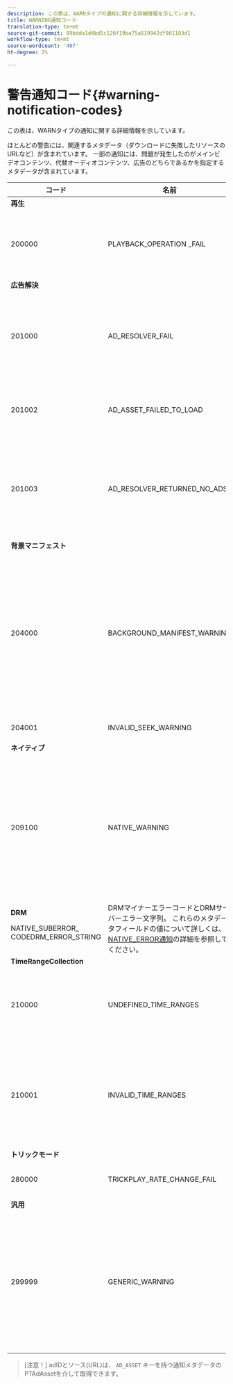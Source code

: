 ```yaml
---
description: この表は、WARNタイプの通知に関する詳細情報を示しています。
title: WARNING通知コード
translation-type: tm+mt
source-git-commit: 89bdda1d4bd5c126f19ba75a819942df901183d1
workflow-type: tm+mt
source-wordcount: '407'
ht-degree: 2%

---
```



# 警告通知コード{#warning-notification-codes}

この表は、WARNタイプの通知に関する詳細情報を示しています。

<!--<a id="section_F25366B6703040E3ADA993C113618F01"></a>-->

ほとんどの警告には、関連するメタデータ（ダウンロードに失敗したリソースのURLなど）が含まれています。 一部の通知には、問題が発生したのがメインビデオコンテンツ、代替オーディオコンテンツ、広告のどちらであるかを指定するメタデータが含まれています。

<table frame="all" colsep="1" rowsep="1" id="table_C24772DF203B4DB2ACE6B475698C4C58"> 
 <thead> 
  <tr rowsep="1"> 
   <th colname="1" class="entry"> コード </th> 
   <th colname="2" class="entry"> 名前 </th> 
   <th colname="3" class="entry"> 内部通知 </th> 
   <th colname="4" class="entry"> メタデータキー </th> 
   <th colname="5" class="entry"> コメント </th> 
  </tr> 
 </thead>
 <tbody> 
  <tr rowsep="1"> 
   <td colname="1"><b>再生</b> </td> 
   <td colname="2"> </td> 
   <td colname="3"> </td> 
   <td colname="4"> </td> 
   <td colname="5"> </td> 
  </tr> 
  <tr rowsep="1"> 
   <td colname="1"><span class="codeph"> 200000  </span> </td> 
   <td colname="2"><span class="codeph"> PLAYBACK_OPERATION _FAIL  </span> </td> 
   <td colname="3"><span class="codeph"> AUDIO_TRACK_ERROR  </span><span class="codeph"> SEEK_ERROR  </span> </td> 
   <td colname="4"><span class="codeph"> 説明  </span> </td> 
   <td colname="5"> <p>再生関連の操作に失敗しましたが、再生は継続する場合があります。 </p> </td> 
  </tr> 
  <tr rowsep="1"> 
   <td colname="1"><b>広告解決</b> </td> 
   <td colname="2"> </td> 
   <td colname="3"> </td> 
   <td colname="4"> </td> 
   <td colname="5"> </td> 
  </tr> 
  <tr rowsep="1"> 
   <td colname="1"><span class="codeph"> 201000  </span> </td> 
   <td colname="2"><span class="codeph"> AD_RESOLVER_FAIL  </span> </td> 
   <td colname="3"><span class="codeph"> AD_RESOLVER_RESOLVE_FAIL  </span><span class="codeph"> RESOURCE_PLACEMENT_FAILED  </span><span class="codeph"> AD_RESOLVER_METADATA_INVALID  </span> </td> 
   <td colname="4"> <p>なし </p> </td> 
   <td colname="5"> <p>広告リゾルバーが広告コンテンツの解決/挿入に失敗しました。 再生は継続する場合があります。 </p> </td> 
  </tr> 
  <tr rowsep="1"> 
   <td colname="1"><span class="codeph"> 201002</span> </td> 
   <td colname="2"><span class="codeph"> AD_ASSET_FAILED_TO_LOAD</span> </td> 
   <td colname="3"> <p>なし </p> </td> 
   <td colname="4"><span class="codeph"> AD_ASSET, INTERNAL_ERROR</span> </td> 
   <td colname="5"> <p>広告クリエイティブの読み込み中にエラーが発生しました。 </p> </td> 
  </tr> 
  <tr rowsep="1"> 
   <td colname="1"><span class="codeph"> 201003</span> </td> 
   <td colname="2"><span class="codeph"> AD_RESOLVER_RETURNED_NO_ADS</span> </td> 
   <td colname="3"> <p>なし </p> </td> 
   <td colname="4"><span class="codeph"> INTERNAL_ERROR, AD_ID,DESCRIPTION</span> </td> 
   <td colname="5"> <p>VAST URLが無効であるか、VASTラッパーから広告が返されなかったため、広告の解決に失敗しました。 </p> </td> 
  </tr> 
  <tr rowsep="1"> 
   <td colname="1"><b>背景マニフェスト</b> </td> 
   <td colname="2"> </td> 
   <td colname="3"> </td> 
   <td colname="4"> </td> 
   <td colname="5"> </td> 
  </tr> 
  <tr rowsep="1"> 
   <td colname="1"><span class="codeph"> 204000  </span> </td> 
   <td colname="2"><span class="codeph"> BACKGROUND_MANIFEST_WARNING</span> </td> 
   <td colname="3"> <p>なし </p> </td> 
   <td colname="4"><span class="codeph"> BACKGROUND_MANIFEST_WARNING_</span> <span class="codeph"> ERRORBACKGROUND_MANIFEST_WARNING_</span> <span class="codeph"> NAMEDESCRIPTION</span> </td> 
   <td colname="5"> <p> バックグラウンドマニフェストのダウンロードでエラーが発生しました。 バックグラウンドマニフェストの更新に関する問題は、TVSDKの警告としてディスパッチされ、再生が停止することはありません。 </p> </td> 
  </tr> 
  <tr rowsep="1"> 
   <td colname="1"><span class="codeph"> 204001  </span> </td> 
   <td colname="2"><span class="codeph"> INVALID_SEEK_WARNING</span> </td> 
   <td colname="3"> <p>なし </p> </td> 
   <td colname="4"><span class="codeph"> 説明</span> </td> 
   <td colname="5"> <p> </p> </td> 
  </tr> 
  <tr rowsep="1"> 
   <td colname="1"><b>ネイティブ</b> </td> 
   <td colname="2"> </td> 
   <td colname="3"> </td> 
   <td colname="4"> </td> 
   <td colname="5"> </td> 
  </tr> 
  <tr rowsep="1"> 
   <td colname="1" morerows="1"><span class="codeph"> 209100  </span> </td> 
   <td colname="2" morerows="1"><span class="codeph"> NATIVE_WARNING  </span> </td> 
   <td colname="3" morerows="1"> <p>なし </p> </td> 
   <td colname="4"><b>AVE</b> <p><span class="codeph"> NATIVE_ERROR_CODE  </span><span class="codeph"> NATIVE_ERROR_NAME  </span><span class="codeph"> DESCRIPTION  </span> </p> </td> 
   <td colname="5"> <p>低レベルAVEライブラリがエラーを発行しました。 </p> <p>これらのメタデータフィールドの値について詳しくは、<a href="../../../tvsdk-1.4-for-android/android-1.4-tvsdk-notification/notification-codes/native-error-summary/android-1.4-native-error-summary.md" format="html" scope="external"> NATIVE_ERROR通知</a>の詳細を参照してください。 </p> </td> 
  </tr> 
  <tr rowsep="1"> 
   <td colname="4"><b>DRM</b> <p><span class="codeph"> NATIVE_SUBERROR_</span> <span class="codeph"> CODEDRM_ERROR_STRING</span> </p> </td> 
   <td colname="5"> DRMマイナーエラーコードとDRMサーバーエラー文字列。 これらのメタデータフィールドの値について詳しくは、<a href="../../../tvsdk-1.4-for-android/android-1.4-tvsdk-notification/notification-codes/native-error-summary/android-1.4-native-error-summary.md" format="html" scope="external"> NATIVE_ERROR通知</a>の詳細を参照してください。</td> 
  </tr> 
  <tr rowsep="1"> 
   <td colname="1"><b>TimeRangeCollection</b> </td> 
   <td colname="2"> </td> 
   <td colname="3"> </td> 
   <td colname="4"> </td> 
   <td colname="5"> </td> 
  </tr> 
  <tr rowsep="1"> 
   <td colname="1"><span class="codeph"> 210000  </span> </td> 
   <td colname="2"><span class="codeph"> UNDEFINED_TIME_RANGES  </span> </td> 
   <td colname="3"> <p>なし </p> </td> 
   <td colname="4"> なし </td> 
   <td colname="5"> 広告シグナリングモードは、カスタム範囲として定義されますが、範囲が定義されていません。 </td> 
  </tr> 
  <tr rowsep="1"> 
   <td colname="1"><span class="codeph"> 210001  </span> </td> 
   <td colname="2"><span class="codeph"> INVALID_TIME_RANGES  </span> </td> 
   <td colname="3"> <p>なし </p> </td> 
   <td colname="4"><span class="codeph"> 説明  </span> </td> 
   <td colname="5"> <p> 1つ以上の時間範囲が無効で、無視または変更されます。 </p> <p> DESCRIPTIONは、無効な範囲の説明を含む文字列です。 </p> </td> 
  </tr> 
  <tr rowsep="1"> 
   <td colname="1"><b>トリックモード</b> </td> 
   <td colname="2"> </td> 
   <td colname="3"> </td> 
   <td colname="4"> </td> 
   <td colname="5"> </td> 
  </tr> 
  <tr rowsep="1"> 
   <td colname="1"><span class="codeph"> 280000  </span> </td> 
   <td colname="2"><span class="codeph"> TRICKPLAY_RATE_CHANGE_FAIL</span> </td> 
   <td colname="3"> <p>なし </p> </td> 
   <td colname="4"><span class="codeph"> 説明</span> </td> 
   <td colname="5"> <p> レート変更に失敗しました。 </p> </td> 
  </tr> 
  <tr rowsep="1"> 
   <td colname="1"><b>汎用</b> </td> 
   <td colname="2"> </td> 
   <td colname="3"> </td> 
   <td colname="4"> </td> 
   <td colname="5"> </td> 
  </tr> 
  <tr rowsep="0"> 
   <td colname="1"><span class="codeph"> 299999  </span> </td> 
   <td colname="2"><span class="codeph"> GENERIC_WARNING  </span> </td> 
   <td colname="3"> <p>なし </p> </td> 
   <td colname="4"> <p>なし </p> </td> 
   <td colname="5"> <p>一般的な警告イベントを示します。 TVSDKによって実際に発行されるわけではありません。 これは、警告イベントに対応する数値コードの範囲の終わりを示すマーカーに過ぎません。 </p> </td> 
  </tr> 
 </tbody> 
</table>

>[注意！] adIDとソース(URL)は、 `AD_ASSET` キーを持つ通知メタデータのPTAdAssetを介して取得できます。
